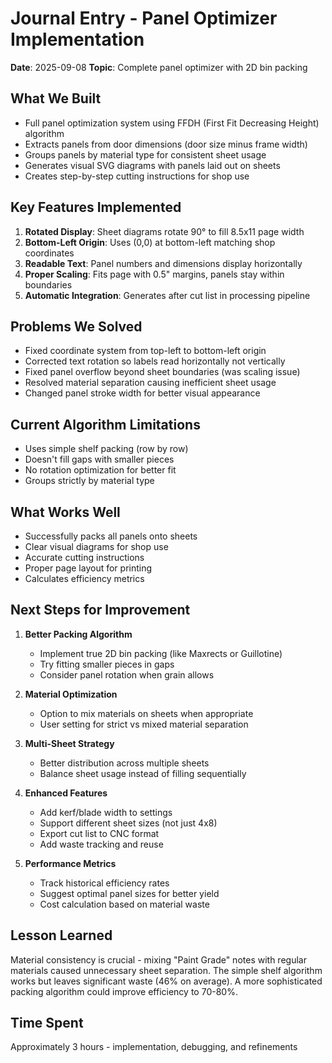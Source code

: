 # Journal Entry - Panel Optimizer Implementation

**Date**: 2025-09-08
**Topic**: Complete panel optimizer with 2D bin packing

## What We Built
- Full panel optimization system using FFDH (First Fit Decreasing Height) algorithm
- Extracts panels from door dimensions (door size minus frame width)
- Groups panels by material type for consistent sheet usage
- Generates visual SVG diagrams with panels laid out on sheets
- Creates step-by-step cutting instructions for shop use

## Key Features Implemented
1. **Rotated Display**: Sheet diagrams rotate 90° to fill 8.5x11 page width
2. **Bottom-Left Origin**: Uses (0,0) at bottom-left matching shop coordinates  
3. **Readable Text**: Panel numbers and dimensions display horizontally
4. **Proper Scaling**: Fits page with 0.5" margins, panels stay within boundaries
5. **Automatic Integration**: Generates after cut list in processing pipeline

## Problems We Solved
- Fixed coordinate system from top-left to bottom-left origin
- Corrected text rotation so labels read horizontally not vertically
- Fixed panel overflow beyond sheet boundaries (was scaling issue)
- Resolved material separation causing inefficient sheet usage
- Changed panel stroke width for better visual appearance

## Current Algorithm Limitations
- Uses simple shelf packing (row by row)
- Doesn't fill gaps with smaller pieces
- No rotation optimization for better fit
- Groups strictly by material type

## What Works Well
- Successfully packs all panels onto sheets
- Clear visual diagrams for shop use
- Accurate cutting instructions
- Proper page layout for printing
- Calculates efficiency metrics

## Next Steps for Improvement
1. **Better Packing Algorithm**
   - Implement true 2D bin packing (like Maxrects or Guillotine)
   - Try fitting smaller pieces in gaps
   - Consider panel rotation when grain allows

2. **Material Optimization**
   - Option to mix materials on sheets when appropriate
   - User setting for strict vs mixed material separation

3. **Multi-Sheet Strategy**
   - Better distribution across multiple sheets
   - Balance sheet usage instead of filling sequentially

4. **Enhanced Features**
   - Add kerf/blade width to settings
   - Support different sheet sizes (not just 4x8)
   - Export cut list to CNC format
   - Add waste tracking and reuse

5. **Performance Metrics**
   - Track historical efficiency rates
   - Suggest optimal panel sizes for better yield
   - Cost calculation based on material waste

## Lesson Learned
Material consistency is crucial - mixing "Paint Grade" notes with regular materials caused unnecessary sheet separation. The simple shelf algorithm works but leaves significant waste (46% on average). A more sophisticated packing algorithm could improve efficiency to 70-80%.

## Time Spent
Approximately 3 hours - implementation, debugging, and refinements